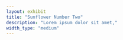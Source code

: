 ```yaml
---
layout: exhibit
title: "Sunflower Number Two"
description: "Lorem ipsum dolor sit amet,"
width_type: "medium"
---
```


